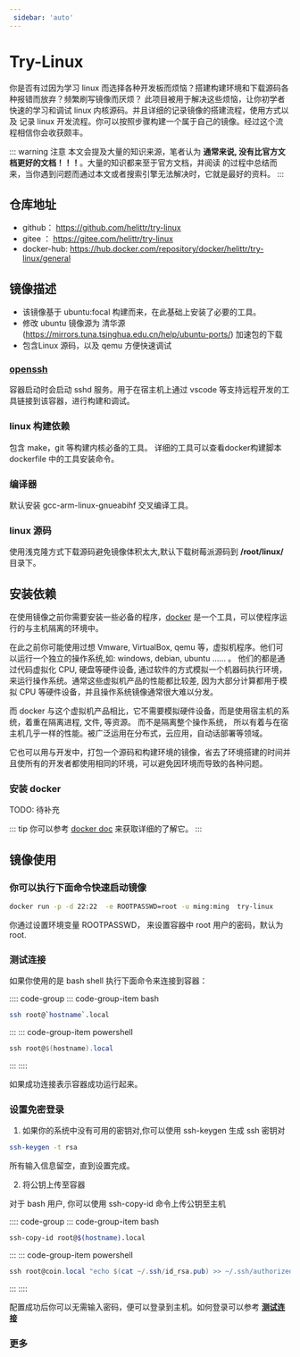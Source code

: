 ```yaml
---
 sidebar: 'auto'
---
```


# Try-Linux

你是否有过因为学习 linux 而选择各种开发板而烦恼？搭建构建环境和下载源码各种报错而放弃？频繁刷写镜像而厌烦？
此项目被用于解决这些烦恼，让你初学者快速的学习和调试 linux 内核源码。并且详细的记录镜像的搭建流程，使用方式以及
记录 linux 开发流程。你可以按照步骤构建一个属于自己的镜像。经过这个流程相信你会收获颇丰。

::: warning 注意
本文会提及大量的知识来源，笔者认为 **通常来说, 没有比官方文档更好的文档！！！**。大量的知识都来至于官方文档，并阅读
的过程中总结而来，当你遇到问题而通过本文或者搜索引擎无法解决时，它就是最好的资料。
:::

## 仓库地址

- github：      https://github.com/helittr/try-linux
- gitee ：      https://gitee.com/helittr/try-linux
- docker-hub:   https://hub.docker.com/repository/docker/helittr/try-linux/general

## 镜像描述

- 该镜像基于 ubuntu:focal 构建而来，在此基础上安装了必要的工具。
- 修改 ubuntu 镜像源为 清华源 (https://mirrors.tuna.tsinghua.edu.cn/help/ubuntu-ports/) 加速包的下载 
- 包含Linux 源码，以及 qemu 方便快速调试

### [openssh](https://man.openbsd.org/sshd.8)

容器启动时会启动 sshd 服务。用于在宿主机上通过 vscode 等支持远程开发的工具链接到该容器，进行构建和调试。

### linux 构建依赖

包含 make，git 等构建内核必备的工具。
详细的工具可以查看docker构建脚本 dockerfile 中的工具安装命令。

### 编译器

默认安装 gcc-arm-linux-gnueabihf 交叉编译工具。

### linux 源码

使用浅克隆方式下载源码避免镜像体积太大,默认下载树莓派源码到 **/root/linux/** 目录下。

## 安装依赖

在使用镜像之前你需要安装一些必备的程序，[docker](http://docker.p2hp.com/) 是一个工具，可以使程序运行的与主机隔离的环境中。

在此之前你可能使用过想 Vmware, VirtualBox, qemu 等，虚拟机程序。他们可以运行一个独立的操作系统,如: windows, debian, ubuntu …… 。
他们的都是通过代码虚拟化 CPU, 硬盘等硬件设备, 通过软件的方式模拟一个机器码执行环境，来运行操作系统。通常这些虚拟机产品的性能都比较差,
因为大部分计算都用于模拟 CPU 等硬件设备，并且操作系统镜像通常很大难以分发。

而 docker 与这个虚拟机产品相比，它不需要模拟硬件设备，而是使用宿主机的系统，着重在隔离进程, 文件, 等资源。 而不是隔离整个操作系统，
所以有着与在宿主机几乎一样的性能。被广泛运用在分布式，云应用，自动话部署等领域。

它也可以用与开发中，打包一个源码和构建环境的镜像，省去了环境搭建的时间并且使所有的开发者都使用相同的环境，可以避免因环境而导致的各种问题。

### 安装 docker

TODO: 待补充

::: tip
你可以参考 [docker doc](https://docs.docker.com/) 来获取详细的了解它。
:::

## 镜像使用

### 你可以执行下面命令快速启动镜像

```sh
docker run -p -d 22:22  -e ROOTPASSWD=root -u ming:ming  try-linux
```

你通过设置环境变量 ROOTPASSWD， 来设置容器中 root 用户的密码，默认为 root.

### 测试连接

如果你使用的是 bash shell 执行下面命令来连接到容器：

:::: code-group
::: code-group-item bash
```bash
ssh root@`hostname`.local
```
:::
::: code-group-item powershell
```powershell
ssh root@$(hostname).local
```
:::
::::

如果成功连接表示容器成功运行起来。

### 设置免密登录

1. 如果你的系统中没有可用的密钥对,你可以使用 ssh-keygen 生成 ssh 密钥对

```bash
ssh-keygen -t rsa
```

所有输入信息留空，直到设置完成。

2. 将公钥上传至容器

对于 bash 用户, 你可以使用 ssh-copy-id 命令上传公钥至主机

:::: code-group
::: code-group-item bash
```bash
ssh-copy-id root@$(hostname).local
```
:::
::: code-group-item powershell
```powershell
ssh root@coin.local "echo $(cat ~/.ssh/id_rsa.pub) >> ~/.ssh/authorized_keys"
```
:::
::::

配置成功后你可以无需输入密码，便可以登录到主机。如何登录可以参考 [**测试连接**](#测试连接)

### 更多